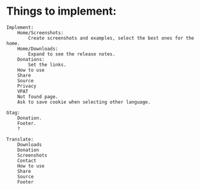 # Things to implement:
    Implement:
        Home/Screenshots:
            Create screenshots and examples, select the best ones for the home.
        Home/Downloads:
            Expand to see the release notes.
        Donations:
            Set the links.
        How to use
        Share
        Source
        Privacy
        VPAT
        Not found page.
        Ask to save cookie when selecting other language.

    Gtag:
        Donation.
        Footer.
        ?

    Translate:
        Downloads
        Donation
        Screenshots
        Contact
        How to use
        Share
        Source
        Footer